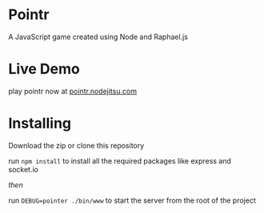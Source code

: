 Pointr
======
A JavaScript game created using Node and Raphael.js

Live Demo
=========
play pointr now at [pointr.nodejitsu.com](http://pointr.nodejitsu.com/)

Installing
===========
Download the zip or clone this repository

run `npm install` to install all the required packages like express and socket.io

*then*

run `DEBUG=pointer ./bin/www` to start the server from the root of the project
